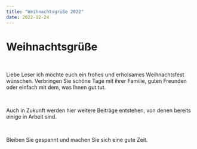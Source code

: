 ```yaml
---
title: "Weihnachtsgrüße 2022"
date: 2022-12-24
---
```


<h1>
Weihnachtsgrüße 
</h1>

</br>

<p>
  Liebe Leser ich möchte euch ein frohes und erholsames Weihnachtsfest wünschen. Verbringen Sie schöne Tage mit ihrer Familie, guten Freunden oder einfach mit dem, was Ihnen gut tut.
</p>

</br>

<p>
  Auch in Zukunft werden hier weitere Beiträge entstehen, von denen bereits einige in Arbeit sind.
</p>

</br>

<p>
  Bleiben Sie gespannt und machen Sie sich eine gute Zeit.
</p>
